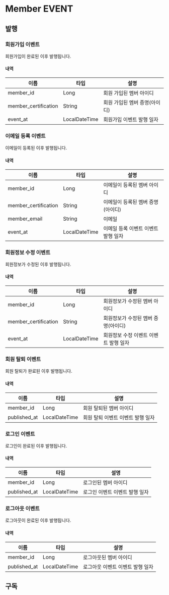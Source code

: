 # Member EVENT

## 발행

### 회원가입 이벤트

회원가입이 완료된 이후 발행됩니다.

#### 내역

| 이름                   | 타입            | 설명                | 
|----------------------|---------------|-------------------|
| member_id            | Long          | 회원 가입된 멤버 아이디     |
| member_certification | String        | 회원 가입된 멤버 증명(아이디) |
| event_at             | LocalDateTime | 회원가입 이벤트 발행 일자    |

### 이메일 등록 이벤트

이메일이 등록된 이후 발행됩니다.

#### 내역

| 이름                   | 타입            | 설명                   |
|----------------------|---------------|----------------------|
| member_id            | Long          | 이메일이 등록된 멤버 아이디      |
| member_certification | String        | 이메일이 등록된 멤버 증명(아이디)  |
| member_email         | String        | 이메일                  |
| event_at             | LocalDateTime | 이메일 등록 이벤트 이벤트 발행 일자 |

### 회원정보 수정 이벤트

회원정보가 수정된 이후 발행됩니다.

#### 내역

| 이름                   | 타입            | 설명                    |
|----------------------|---------------|-----------------------|
| member_id            | Long          | 회원정보가 수정된 멤버 아이디      |
| member_certification | String        | 회원정보가 수정된 멤버 증명(아이디)  |
| event_at             | LocalDateTime | 회원정보 수정 이벤트 이벤트 발행 일자 |

### 회원 탈퇴 이벤트

회원 탈퇴가 완료된 이후 발행됩니다.

#### 내역

| 이름           | 타입            | 설명                  |
|--------------|---------------|---------------------|
| member_id    | Long          | 회원 탈퇴된 멤버 아이디       |
| published_at | LocalDateTime | 회원 탈퇴 이벤트 이벤트 발행 일자 |

### 로그인 이벤트

로그인이 완료된 이후 발행됩니다.

#### 내역

| 이름           | 타입            | 설명                |
|--------------|---------------|-------------------|
| member_id    | Long          | 로그인된 멤버 아이디       |
| published_at | LocalDateTime | 로그인 이벤트 이벤트 발행 일자 |

### 로그아웃 이벤트

로그아웃이 완료된 이후 발행됩니다.

#### 내역

| 이름           | 타입            | 설명                 |
|--------------|---------------|--------------------|
| member_id    | Long          | 로그아웃된 멤버 아이디       |
| published_at | LocalDateTime | 로그아웃 이벤트 이벤트 발행 일자 |

## 구독
